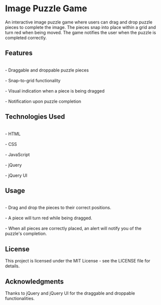 <h1>Image Puzzle Game</h1>

An interactive image puzzle game where users can drag and drop puzzle pieces to complete the image. The pieces snap into place within a grid and turn red when being moved. The game notifies the user when the puzzle is completed correctly.

<h2>Features</h2>
<br>- Draggable and droppable puzzle pieces</br>
<br>- Snap-to-grid functionality</br>
<br>- Visual indication when a piece is being dragged</br>
<br>- Notification upon puzzle completion</br>

<h2>Technologies Used</h2>
<br>- HTML</br>
<br>- CSS</br>
<br>- JavaScript</br>
<br>- jQuery</br>
<br>- jQuery UI</br>

<h2>Usage</h2>
<br>- Drag and drop the pieces to their correct positions.</br>
<br>- A piece will turn red while being dragged.</br>
<br>- When all pieces are correctly placed, an alert will notify you of the puzzle's completion.</br>

<h2>License</h2>
This project is licensed under the MIT License - see the LICENSE file for details.

<h2>Acknowledgments</h2>
Thanks to jQuery and jQuery UI for the draggable and droppable functionalities.
